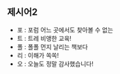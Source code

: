 ## 제시어2
- 포 : 포럼 어느 곳에서도 찾아볼 수 없는
- 트 : 트레 비앵한 교육!
- 폴 : 폴폴 먼지 날리는 책보다
- 리 : 이해가 쏙쏙!
- 오 : 오늘도 정말 감사했습니다!